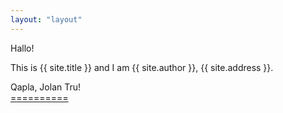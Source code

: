 ```yaml
---
layout: "layout"
---
```


Hallo!

This is {{ site.title }} and I am {{ site.author }}, {{ site.address }}.

Qapla, Jolan Tru!<br>[====](GitHubPages/)[======](REPORT/)
